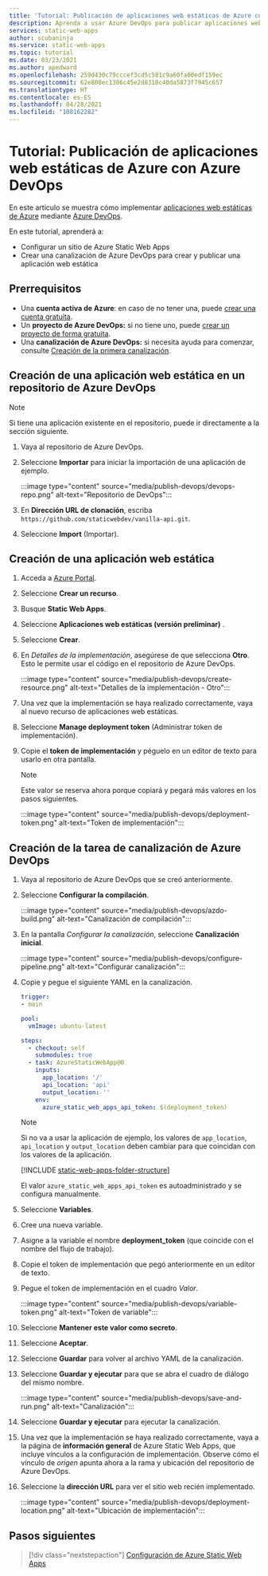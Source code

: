 ```yaml
---
title: 'Tutorial: Publicación de aplicaciones web estáticas de Azure con Azure DevOps'
description: Aprenda a usar Azure DevOps para publicar aplicaciones web estáticas de Azure.
services: static-web-apps
author: scubaninja
ms.service: static-web-apps
ms.topic: tutorial
ms.date: 03/23/2021
ms.author: apedward
ms.openlocfilehash: 259d430c79cccef3cd5c581c9a60fa00edf159ec
ms.sourcegitcommit: 62e800ec1306c45e2d8310c40da5873f7945c657
ms.translationtype: HT
ms.contentlocale: es-ES
ms.lasthandoff: 04/28/2021
ms.locfileid: "108162282"
---
```

# <a name="tutorial-publish-azure-static-web-apps-with-azure-devops"></a>Tutorial: Publicación de aplicaciones web estáticas de Azure con Azure DevOps

En este artículo se muestra cómo implementar [aplicaciones web estáticas de Azure](./overview.md) mediante [Azure DevOps](https://dev.azure.com/).

En este tutorial, aprenderá a:

- Configurar un sitio de Azure Static Web Apps
- Crear una canalización de Azure DevOps para crear y publicar una aplicación web estática

## <a name="prerequisites"></a>Prerrequisitos

- Una **cuenta activa de Azure**: en caso de no tener una, puede [crear una cuenta gratuita](https://azure.microsoft.com/free/).
- Un **proyecto de Azure DevOps:** si no tiene uno, puede [crear un proyecto de forma gratuita](https://azure.microsoft.com/pricing/details/devops/azure-devops-services/).
- Una **canalización de Azure DevOps:** si necesita ayuda para comenzar, consulte [Creación de la primera canalización](/azure/devops/pipelines/create-first-pipeline?preserve-view=true&view=azure-devops).

## <a name="create-a-static-web-app-in-an-azure-devops-repository"></a>Creación de una aplicación web estática en un repositorio de Azure DevOps

  > [!NOTE]
  > Si tiene una aplicación existente en el repositorio, puede ir directamente a la sección siguiente.

1. Vaya al repositorio de Azure DevOps.

1. Seleccione **Importar** para iniciar la importación de una aplicación de ejemplo.
  
    :::image type="content" source="media/publish-devops/devops-repo.png" alt-text="Repositorio de DevOps":::

1. En **Dirección URL de clonación**, escriba `https://github.com/staticwebdev/vanilla-api.git`.

1. Seleccione **Import** (Importar).

## <a name="create-a-static-web-app"></a>Creación de una aplicación web estática

1. Acceda a [Azure Portal](https://portal.azure.com).

1. Seleccione **Crear un recurso**.

1. Busque **Static Web Apps**.

1. Seleccione **Aplicaciones web estáticas (versión preliminar)** .

1. Seleccione **Crear**.

1. En _Detalles de la implementación_, asegúrese de que selecciona **Otro**. Esto le permite usar el código en el repositorio de Azure DevOps.

    :::image type="content" source="media/publish-devops/create-resource.png" alt-text="Detalles de la implementación - Otro":::

1. Una vez que la implementación se haya realizado correctamente, vaya al nuevo recurso de aplicaciones web estáticas.

1. Seleccione **Manage deployment token** (Administrar token de implementación).

1. Copie el **token de implementación** y péguelo en un editor de texto para usarlo en otra pantalla.

    > [!NOTE]
    > Este valor se reserva ahora porque copiará y pegará más valores en los pasos siguientes.

    :::image type="content" source="media/publish-devops/deployment-token.png" alt-text="Token de implementación":::

## <a name="create-the-pipeline-task-in-azure-devops"></a>Creación de la tarea de canalización de Azure DevOps

1. Vaya al repositorio de Azure DevOps que se creó anteriormente.

1. Seleccione **Configurar la compilación**.

    :::image type="content" source="media/publish-devops/azdo-build.png" alt-text="Canalización de compilación":::

1. En la pantalla *Configurar la canalización*, seleccione **Canalización inicial**.

    :::image type="content" source="media/publish-devops/configure-pipeline.png" alt-text="Configurar canalización":::

1. Copie y pegue el siguiente YAML en la canalización.

    ```yaml
    trigger:
    - main

    pool:
      vmImage: ubuntu-latest

    steps:
      - checkout: self
        submodules: true
      - task: AzureStaticWebApp@0
        inputs:
          app_location: '/'
          api_location: 'api'
          output_location: ''
        env:
          azure_static_web_apps_api_token: $(deployment_token)
    ```

    > [!NOTE]
    > Si no va a usar la aplicación de ejemplo, los valores de `app_location`, `api_location` y `output_location` deben cambiar para que coincidan con los valores de la aplicación.

    [!INCLUDE [static-web-apps-folder-structure](../../includes/static-web-apps-folder-structure.md)]

    El valor `azure_static_web_apps_api_token` es autoadministrado y se configura manualmente.

2. Seleccione **Variables**.

3. Cree una nueva variable.

4. Asigne a la variable el nombre **deployment_token** (que coincide con el nombre del flujo de trabajo).

5. Copie el token de implementación que pegó anteriormente en un editor de texto.

6. Pegue el token de implementación en el cuadro _Valor_.

    :::image type="content" source="media/publish-devops/variable-token.png" alt-text="Token de variable":::

7. Seleccione **Mantener este valor como secreto**.

8. Seleccione **Aceptar**.

9. Seleccione **Guardar** para volver al archivo YAML de la canalización.

10. Seleccione **Guardar y ejecutar** para que se abra el cuadro de diálogo del mismo nombre.

    :::image type="content" source="media/publish-devops/save-and-run.png" alt-text="Canalización":::

11. Seleccione **Guardar y ejecutar** para ejecutar la canalización.

12. Una vez que la implementación se haya realizado correctamente, vaya a la página de **información general** de Azure Static Web Apps, que incluye vínculos a la configuración de implementación. Observe cómo el vínculo de _origen_ apunta ahora a la rama y ubicación del repositorio de Azure DevOps.

13. Seleccione la **dirección URL** para ver el sitio web recién implementado.

    :::image type="content" source="media/publish-devops/deployment-location.png" alt-text="Ubicación de implementación":::

## <a name="next-steps"></a>Pasos siguientes

> [!div class="nextstepaction"]
> [Configuración de Azure Static Web Apps](./configuration.md)